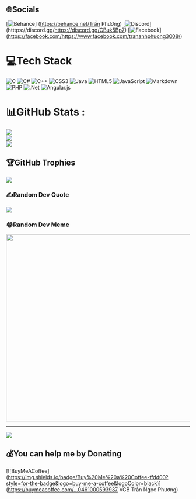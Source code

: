 
## 🌐Socials
[![Behance](https://img.shields.io/badge/Behance-1769ff?logo=behance&logoColor=white)] (https://behance.net/Trần Phương) [![Discord](https://img.shields.io/badge/Discord-%237289DA.svg?logo=discord&logoColor=white)] (htttps://discord.gg/https://discord.gg/CBuk5Bp7) [![Facebook](https://img.shields.io/badge/Facebook-%231877F2.svg?logo=Facebook&logoColor=white)] (https://facebook.com/https://www.facebook.com/trananhphuong3008/) 

# 💻Tech Stack
![C](https://img.shields.io/badge/c-%2300599C.svg?style=for-the-badge&logo=c&logoColor=white) ![C#](https://img.shields.io/badge/c%23-%23239120.svg?style=for-the-badge&logo=c-sharp&logoColor=white) ![C++](https://img.shields.io/badge/c++-%2300599C.svg?style=for-the-badge&logo=c%2B%2B&logoColor=white) ![CSS3](https://img.shields.io/badge/css3-%231572B6.svg?style=for-the-badge&logo=css3&logoColor=white) ![Java](https://img.shields.io/badge/java-%23ED8B00.svg?style=for-the-badge&logo=java&logoColor=white) ![HTML5](https://img.shields.io/badge/html5-%23E34F26.svg?style=for-the-badge&logo=html5&logoColor=white) ![JavaScript](https://img.shields.io/badge/javascript-%23323330.svg?style=for-the-badge&logo=javascript&logoColor=%23F7DF1E) ![Markdown](https://img.shields.io/badge/markdown-%23000000.svg?style=for-the-badge&logo=markdown&logoColor=white) ![PHP](https://img.shields.io/badge/php-%23777BB4.svg?style=for-the-badge&logo=php&logoColor=white) ![.Net](https://img.shields.io/badge/.NET-5C2D91?style=for-the-badge&logo=.net&logoColor=white) ![Angular.js](https://img.shields.io/badge/angular.js-%23E23237.svg?style=for-the-badge&logo=angularjs&logoColor=white)
# 📊GitHub Stats :
![](https://github-readme-stats.vercel.app/api?username=trananhphuong3008&theme=radical&hide_border=false&include_all_commits=false&count_private=false)<br/>
![](https://github-readme-streak-stats.herokuapp.com/?user=trananhphuong3008&theme=radical&hide_border=false)<br/>
![](https://github-readme-stats.vercel.app/api/top-langs/?username=trananhphuong3008&theme=radical&hide_border=false&include_all_commits=false&count_private=false&layout=compact)

## 🏆GitHub Trophies
![](https://github-profile-trophy.vercel.app/?username=trananhphuong3008&theme=radical&no-frame=false&no-bg=false&margin-w=4)

### ✍️Random Dev Quote
![](https://quotes-github-readme.vercel.app/api?type=horizontal&theme=radical)

### 😂Random Dev Meme
<img src="https://random-memer.herokuapp.com/" width="512px"/>

---
[![](https://visitcount.itsvg.in/api?id=trananhphuong3008&icon=0&color=0)](https://visitcount.itsvg.in)

  ## 💰You can help me by Donating
  [![BuyMeACoffee] (https://img.shields.io/badge/Buy%20Me%20a%20Coffee-ffdd00?style=for-the-badge&logo=buy-me-a-coffee&logoColor=black)](https://buymeacoffee.com/...0461000593937 VCB Trần Ngọc Phương) 

  <!-- Proudly created with GPRM ( https://gprm.itsvg.in ) -->
  
